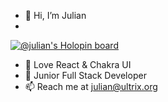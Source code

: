 - 👋  Hi, I’m Julian
- 
[![@julian's Holopin board](https://holopin.io/api/user/board?user=julian)](https://holopin.io/@julian)

- 👀  Love React & Chakra UI
- 🌱  Junior Full Stack Developer
- 📫  Reach me at  julian@ultrix.org

